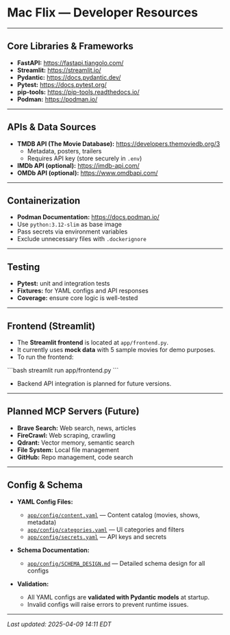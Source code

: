 
# Mac Flix — Developer Resources

---

## Core Libraries & Frameworks

- **FastAPI:** https://fastapi.tiangolo.com/
- **Streamlit:** https://streamlit.io/
- **Pydantic:** https://docs.pydantic.dev/
- **Pytest:** https://docs.pytest.org/
- **pip-tools:** https://pip-tools.readthedocs.io/
- **Podman:** https://podman.io/

---

## APIs & Data Sources

- **TMDB API (The Movie Database):** https://developers.themoviedb.org/3
  - Metadata, posters, trailers
  - Requires API key (store securely in `.env`)
- **IMDb API (optional):** https://imdb-api.com/
- **OMDb API (optional):** https://www.omdbapi.com/

---

## Containerization

- **Podman Documentation:** https://docs.podman.io/
- Use `python:3.12-slim` as base image
- Pass secrets via environment variables
- Exclude unnecessary files with `.dockerignore`

---

## Testing

- **Pytest:** unit and integration tests
- **Fixtures:** for YAML configs and API responses
- **Coverage:** ensure core logic is well-tested

---

## Frontend (Streamlit)

- The **Streamlit frontend** is located at `app/frontend.py`.
- It currently uses **mock data** with 5 sample movies for demo purposes.
- To run the frontend:

\`\`\`bash
streamlit run app/frontend.py
\`\`\`

- Backend API integration is planned for future versions.

---

## Planned MCP Servers (Future)

- **Brave Search:** Web search, news, articles
- **FireCrawl:** Web scraping, crawling
- **Qdrant:** Vector memory, semantic search
- **File System:** Local file management
- **GitHub:** Repo management, code search

---

## Config & Schema

- **YAML Config Files:**
  - [`app/config/content.yaml`](../app/config/content.yaml) — Content catalog (movies, shows, metadata)
  - [`app/config/categories.yaml`](../app/config/categories.yaml) — UI categories and filters
  - [`app/config/secrets.yaml`](../app/config/secrets.yaml) — API keys and secrets

- **Schema Documentation:**
  - [`app/config/SCHEMA_DESIGN.md`](../app/config/SCHEMA_DESIGN.md) — Detailed schema design for all configs

- **Validation:**
  - All YAML configs are **validated with Pydantic models** at startup.
  - Invalid configs will raise errors to prevent runtime issues.

---

_Last updated: 2025-04-09 14:11 EDT_
